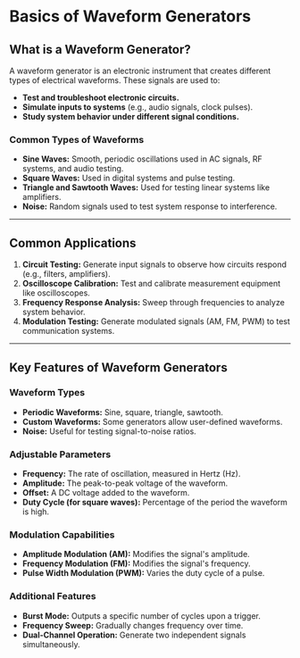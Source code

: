 # Basics of Waveform Generators

## What is a Waveform Generator?

A waveform generator is an electronic instrument that creates different types of electrical waveforms. These signals are used to:

- **Test and troubleshoot electronic circuits.**  
- **Simulate inputs to systems** (e.g., audio signals, clock pulses).  
- **Study system behavior under different signal conditions.**  

### Common Types of Waveforms
- **Sine Waves:** Smooth, periodic oscillations used in AC signals, RF systems, and audio testing.  
- **Square Waves:** Used in digital systems and pulse testing.  
- **Triangle and Sawtooth Waves:** Used for testing linear systems like amplifiers.  
- **Noise:** Random signals used to test system response to interference.  

---

## Common Applications

1. **Circuit Testing:** Generate input signals to observe how circuits respond (e.g., filters, amplifiers).  
2. **Oscilloscope Calibration:** Test and calibrate measurement equipment like oscilloscopes.  
3. **Frequency Response Analysis:** Sweep through frequencies to analyze system behavior.  
4. **Modulation Testing:** Generate modulated signals (AM, FM, PWM) to test communication systems.  

---

## Key Features of Waveform Generators

### Waveform Types
- **Periodic Waveforms:** Sine, square, triangle, sawtooth.  
- **Custom Waveforms:** Some generators allow user-defined waveforms.  
- **Noise:** Useful for testing signal-to-noise ratios.  

### Adjustable Parameters
- **Frequency:** The rate of oscillation, measured in Hertz (Hz).  
- **Amplitude:** The peak-to-peak voltage of the waveform.  
- **Offset:** A DC voltage added to the waveform.  
- **Duty Cycle (for square waves):** Percentage of the period the waveform is high.  

### Modulation Capabilities
- **Amplitude Modulation (AM):** Modifies the signal's amplitude.  
- **Frequency Modulation (FM):** Modifies the signal's frequency.  
- **Pulse Width Modulation (PWM):** Varies the duty cycle of a pulse.  

### Additional Features
- **Burst Mode:** Outputs a specific number of cycles upon a trigger.  
- **Frequency Sweep:** Gradually changes frequency over time.  
- **Dual-Channel Operation:** Generate two independent signals simultaneously.  
